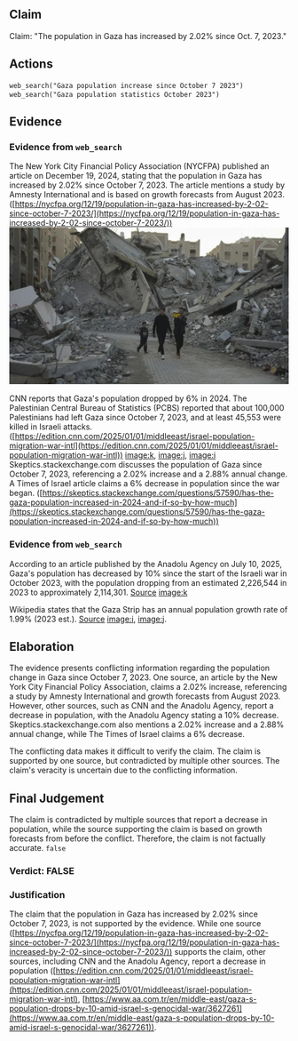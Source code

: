 ## Claim
Claim: "The population in Gaza has increased by 2.02% since Oct. 7, 2023."

## Actions
```
web_search("Gaza population increase since October 7 2023")
web_search("Gaza population statistics October 2023")
```

## Evidence
### Evidence from `web_search`
The New York City Financial Policy Association (NYCFPA) published an article on December 19, 2024, stating that the population in Gaza has increased by 2.02% since October 7, 2023. The article mentions a study by Amnesty International and is based on growth forecasts from August 2023. ([https://nycfpa.org/12/19/population-in-gaza-has-increased-by-2-02-since-october-7-2023/](https://nycfpa.org/12/19/population-in-gaza-has-increased-by-2-02-since-october-7-2023/)) ![image 5345](media/2025-08-23_01-36-1755912986-930770.jpg)

CNN reports that Gaza's population dropped by 6% in 2024. The Palestinian Central Bureau of Statistics (PCBS) reported that about 100,000 Palestinians had left Gaza since October 7, 2023, and at least 45,553 were killed in Israeli attacks. ([https://edition.cnn.com/2025/01/01/middleeast/israel-population-migration-war-intl](https://edition.cnn.com/2025/01/01/middleeast/israel-population-migration-war-intl)) <image:k>, <image:j>, <image:i> Skeptics.stackexchange.com discusses the population of Gaza since October 7, 2023, referencing a 2.02% increase and a 2.88% annual change. A Times of Israel article claims a 6% decrease in population since the war began. ([https://skeptics.stackexchange.com/questions/57590/has-the-gaza-population-increased-in-2024-and-if-so-by-how-much](https://skeptics.stackexchange.com/questions/57590/has-the-gaza-population-increased-in-2024-and-if-so-by-how-much))


### Evidence from `web_search`
According to an article published by the Anadolu Agency on July 10, 2025, Gaza's population has decreased by 10% since the start of the Israeli war in October 2023, with the population dropping from an estimated 2,226,544 in 2023 to approximately 2,114,301. [Source](https://www.aa.com.tr/en/middle-east/gaza-s-population-drops-by-10-amid-israel-s-genocidal-war/3627261) <image:k>

Wikipedia states that the Gaza Strip has an annual population growth rate of 1.99% (2023 est.). [Source](https://en.wikipedia.org/wiki/Gaza_Strip) <image:i>, <image:j>.


## Elaboration
The evidence presents conflicting information regarding the population change in Gaza since October 7, 2023. One source, an article by the New York City Financial Policy Association, claims a 2.02% increase, referencing a study by Amnesty International and growth forecasts from August 2023. However, other sources, such as CNN and the Anadolu Agency, report a decrease in population, with the Anadolu Agency stating a 10% decrease. Skeptics.stackexchange.com also mentions a 2.02% increase and a 2.88% annual change, while The Times of Israel claims a 6% decrease.

The conflicting data makes it difficult to verify the claim. The claim is supported by one source, but contradicted by multiple other sources. The claim's veracity is uncertain due to the conflicting information.


## Final Judgement
The claim is contradicted by multiple sources that report a decrease in population, while the source supporting the claim is based on growth forecasts from before the conflict. Therefore, the claim is not factually accurate. `false`

### Verdict: FALSE

### Justification
The claim that the population in Gaza has increased by 2.02% since October 7, 2023, is not supported by the evidence. While one source ([https://nycfpa.org/12/19/population-in-gaza-has-increased-by-2-02-since-october-7-2023/](https://nycfpa.org/12/19/population-in-gaza-has-increased-by-2-02-since-october-7-2023/)) supports the claim, other sources, including CNN and the Anadolu Agency, report a decrease in population ([https://edition.cnn.com/2025/01/01/middleeast/israel-population-migration-war-intl](https://edition.cnn.com/2025/01/01/middleeast/israel-population-migration-war-intl), [https://www.aa.com.tr/en/middle-east/gaza-s-population-drops-by-10-amid-israel-s-genocidal-war/3627261](https://www.aa.com.tr/en/middle-east/gaza-s-population-drops-by-10-amid-israel-s-genocidal-war/3627261)).

